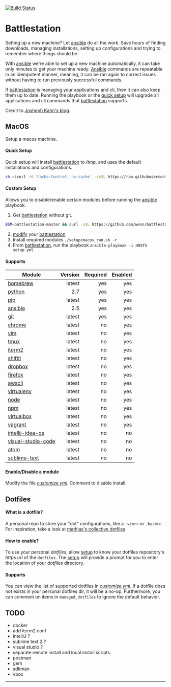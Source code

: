 [![Build Status](https://travis-ci.org/wenn/battlestation.svg?branch=master)](https://travis-ci.org/wenn/battlestation)

# Battlestation
Setting up a new machine? Let [ansible][ansible] do all the work.
Save hours of finding downloads, managing installations, setting up configurations and trying to remember where things should be.

With [ansible] we're able to set up a new machine automatically, it can take only minutes to get your machine ready. [Ansible][ansible] commands are repeatable in an idempotent manner, meaning, it can be ran again to correct issues without having to run previously successful commands.

If [battlestation] is managing your applications and cli, then it can also keep them up to date. Running the playbook or the [quick setup] will upgrade all applications and cli commands that [battlestation] supports.

Credit to [Josheph Kahn's blog][josephkahn].

## MacOS
Setup a macos machine.

#### Quick Setup
Quick setup will install [battlestation] to */tmp*,
and uses the default installations and configurations.

```sh
sh <(curl -H 'Cache-Control: no-cache' -ssSL https://raw.githubusercontent.com/wenn/battlestation/master/setup/macos_run.sh)
```

#### Custom Setup
Allows you to disable/enable certain modules before running the [ansible] playbook.

1. Get [battlestation] without git.
```sh
BSM=battlestation-master && curl -sSL https://github.com/wenn/battlestation/archive/master.zip -o ${BSM}.zip && unzip $BSM && cd $BSM
```
2. [modify] your [battlestation]
3. Install required modules `./setup/macos_run.sh -r`
4. From [battlestation], run the playbook `ansible-playbook -i HOSTS setup.yml`


#### Supports
|  Module                               |                 Version          |  Required          |  Enabled          |
|  ---                                  |---:                              |---:                |---:               |
|  [homebrew]                           |                 latest           |  yes               |  yes              |
|  [python]                             |                 2.7              |  yes               |  yes              |
|  [pip]                                |                 latest           |  yes               |  yes              |
|  [ansible]                            |                 2.5              |  yes               |  yes              |
|  [git]                                |                 latest           |  yes               |  yes              |
|  [chrome]                             |                 latest           |  no                |  yes              |
|  [vim]                                |                 latest           |  no                |  yes              |
|  [tmux]                               |                 latest           |  no                |  yes              |
|  [iterm2]                             |                 latest           |  no                |  yes              |
|  [shiftit]                            |                 latest           |  no                |  yes              |
|  [dropbox]                            |                 latest           |  no                |  yes              |
|  [firefox]                            |                 latest           |  no                |  yes              |
|  [awscli]                             |                 latest           |  no                |  yes              |
|  [virtualenv]                         |                 latest           |  no                |  yes              |
|  [node]                               |                 latest           |  no                |  yes              |
|  [npm]                                |                 latest           |  no                |  yes              |
|  [virtualbox]                         |                 latest           |  no                |  yes              |
|  [vagrant]                            |                 latest           |  no                |  yes              |
|  [intellij-idea-ce]                   |                 latest           |  no                |  no               |
|  [visual-studio-code]                 |                 latest           |  no                |  no               |
|  [atom]                               |                 latest           |  no                |  no               |
|  [sublime-text]                       |                 latest           |  no                |  no               |

#### Enable/Disable a module
Modify the file [_customize.yml_]. Comment to disable install.

## Dotfiles
#### What is a dotfile?
A personal repo to store your "dot" configurations, like a `.vimrc` or `.bashrc`.
For inspiration, take a look at [mathias's collective dotfiles](https://github.com/mathiasbynens/dotfiles).

#### How to enable?
To use your personal _dotfiles_, allow [setup] to know your dotfiles repository's _https uri_ of the `dotfiles`. The [setup] will provide a prompt for you to enter the location of your _dotfiles_ directory.

#### Supports
You can view the list of supported dotfiles in [_customize.yml_].
If a dotfile does not exists in your personal dotfiles dir, it will be a no-op.
Furthermore, you can comment on items in `managed_dotfiles` to ignore
the default behavior.


## TODO

- docker
- add iterm2 conf
- intelliJ ?
- sublime text 2 ?
- visual studio ?
- separate remote install and local install scripts.
- postman
- gem
- sdkman
- vbox

---

[modify]: #enabledisable-a-module
[dotfiles]: #what-is-a-dotfiles
[setup]: #setup

[battlestation]: https://github.com/wenn/battlestation
[josephkahn]: https://blog.josephkahn.io/articles/ansible/
[ansible]: https://www.ansible.com/
[vundle]: https://github.com/VundleVim/Vundle.vim
[tmux]: https://github.com/tmux/tmux/wiki
[homebrew]: https://brew.sh/
[git]: https://git-scm.com/
[chrome]: https://www.google.com/chrome/
[python]: https://www.python.org/
[pip]: https://pypi.org/project/pip/
[vim]: https://www.vim.org/
[iterm2]: https://www.iterm2.com/
[bash]: https://linux.die.net/man/1/bash
[screen]: https://www.gnu.org/software/screen/
[ideavim]: https://plugins.jetbrains.com/plugin/164-ideavim
[shiftit]: https://github.com/fikovnik/ShiftIt
[chef]: https://www.chef.io/
[puppet]: https://puppet.com/
[firefox]: https://www.mozilla.org/en-US/firefox/new/
[dropbox]: https://www.dropbox.com/
[awscli]: https://aws.amazon.com/cli/
[virtualenv]: https://virtualenv.pypa.io/en/stable/
[npm]: https://www.npmjs.com/
[node]: https://nodejs.org/en/
[_./roles/macos/tasks/main.yml_]: https://github.com/wenn/battlestation/tree/master/roles/macos/tasks/main.yml
[_customize.yml_]: https://github.com/wenn/battlestation/tree/master/customize.yml
[virtualbox]: https://www.virtualbox.org/
[vagrant]: https://www.vagrantup.com/
[intellij-idea-ce]: https://www.jetbrains.com/idea/
[visual-studio-code]: https://code.visualstudio.com/
[sublime-text]: https://www.sublimetext.com/
[atom]: https://atom.io/
[quick setup]: https://github.com/wenn/battlestation#quick-setup
